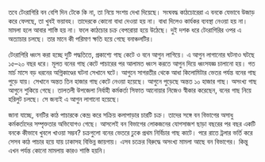 তবে টেংরাগিরি বন বেশি দিন টেকে কি না, তা নিয়ে সংশয় দেখা দিয়েছে। সংঘবদ্ধ কাঠচোরেরা এ বনকে যেভাবে উজাড় করে ফেলছে, তা খুবই ভয়াবহ। তাদেরকে কোনো বাধা দেওয়া হয় না। বাধা দিলেও কার্যকর ব্যবস্থা নেওয়া হয় না। মামলা হলে আবার শাস্তি হয় না। ফলে কাঠচোর চক্র বেপরোয়া হয়ে উঠেছে। দুই দশক ধরে টেংরাগিরির ওপর এ অত্যাচার চলছে। তার মানে কী পরিমাণ ক্ষতি হয়ে গেছে বনাঞ্চলটির।

টেংরাগিরি ধ্বংস করা হচ্ছে দুটি পদ্ধতিতে, প্রকাশ্যে গাছ কেটে ও বনে আগুন লাগিয়ে। এ আগুন লাগানোর ঘটনাও ঘটছে ১৫–২০ বছর ধরে। মূলত বনের গাছ কেটে পাচারের পর আলামত ধ্বংস করতে আগুন দিয়ে ধ্বংসযজ্ঞ চালানো হয়। গত মার্চ মাসে বড় ধরনের অগ্নিকাণ্ডের ঘটনা সেখানে ঘটে। আগুনে সাগরতীর থেকে আধা কিলোমিটার ভেতর পর্যন্ত বনের গাছ পুড়ে যায়। সেখানে অন্তত তিন হাজার গাছ কেটে নেওয়া হয়েছে। আগুনে পুড়েছে অন্তত ১০ হাজার গাছ। অসংখ্য গাছ আগুনে শুকিয়ে গেছে। তালতলী উপজেলা নির্বাহী কর্মকর্তা সিফাত আনোয়ার নিজেও স্বীকার করেছেন, বনের গাছ নিয়ে হরিলুট চলছে। সে জন্যই এ আগুন লাগানো হয়েছে।

জানা যাচ্ছে, বনটির কাঠ পাচারকে কেন্দ্র করে সক্রিয় কলাপাড়ার চারটি চক্র। তাদের সঙ্গে বন বিভাগের অসাধু কর্মকর্তাদের সম্পৃক্ততার অভিযোগও গেছে। আসলেই বন বিভাগের লোকজনের যোগসাজশ ছাড়া বছরের পর বছর একটি বনকে কীভাবে খুবলে খাওয়া সম্ভব? চক্রগুলো বনের ভেতরে ঢুকে প্রথম নির্বিচার গাছ কাটে। পরে রাতে ট্রলার ভর্তি করে সেসব কাঠ পাচার হয়ে যায় ঢাকাসহ বিভিন্ন জায়গায়। এসব চক্রের বিরুদ্ধে অসংখ্য মামলা আছে বন বিভাগের। কিন্তু এখন পর্যন্ত কোনো মামলায় কারও শাস্তি হয়নি।
